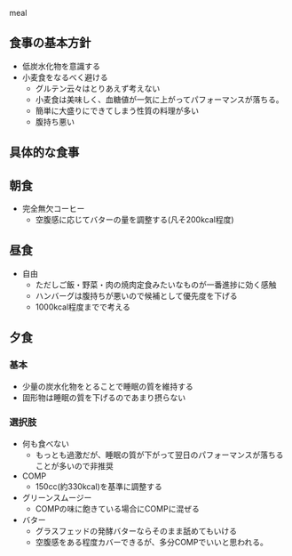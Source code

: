 meal
## 食事の基本方針

- 低炭水化物を意識する
- 小麦食をなるべく避ける
    - グルテン云々はとりあえず考えない
    - 小麦食は美味しく、血糖値が一気に上がってパフォーマンスが落ちる。
    - 簡単に大盛りにできてしまう性質の料理が多い
    - 腹持ち悪い

## 具体的な食事

## 朝食

- 完全無欠コーヒー
    - 空腹感に応じてバターの量を調整する(凡そ200kcal程度)
## 昼食

- 自由
    - ただしご飯・野菜・肉の焼肉定食みたいなものが一番進捗に効く感触
    - ハンバーグは腹持ちが悪いので候補として優先度を下げる
    - 1000kcal程度までで考える
## 夕食

### 基本
    
- 少量の炭水化物をとることで睡眠の質を維持する
- 固形物は睡眠の質を下げるのであまり摂らない

### 選択肢

- 何も食べない
    - もっとも過激だが、睡眠の質が下がって翌日のパフォーマンスが落ちることが多いので非推奨
- COMP
    - 150cc(約330kcal)を基準に調整する     
- グリーンスムージー
    - COMPの味に飽きている場合にCOMPに混ぜる
- バター
    - グラスフェッドの発酵バターならそのまま舐めてもいける
    - 空腹感をある程度カバーできるが、多分COMPでいいと思われる。
